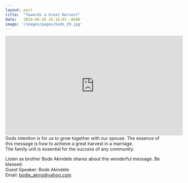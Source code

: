 ```yaml
---
layout: post
title:  "Towards a Great Harvest"
date:   2019-06-26 16:16:01 -0600
image: '/images/pages/bode_29.jpg'
---
```

<iframe width="560" height="315" src="https://www.youtube.com/embed/8gbXJbYxlMM" frameborder="0" allow="accelerometer; autoplay; encrypted-media; gyroscope; picture-in-picture" allowfullscreen></iframe>
Gods intention is for us to grow together with our spouse. The essence of this message is how to achieve a great harvest in a marriage. 
<br>The family unit is essential for the success of any community.

Listen as brother Bode Akindele shares about this wonderful message. Be blessed. 
<br>
Guest Speaker: Bode Akindele <br>
Email: bodie_akins@yahoo.com 
